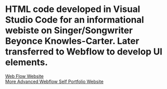 # HTML code developed in Visual Studio Code for an informational webiste on Singer/Songwriter Beyonce Knowles-Carter. Later transferred to Webflow to develop UI elements.
[Web Flow Website](https://londons-website-dec281.webflow.io/)<br/>
[More Advanced Webflow Self Portfolio Website](https://londons-final-project.webflow.io/)
